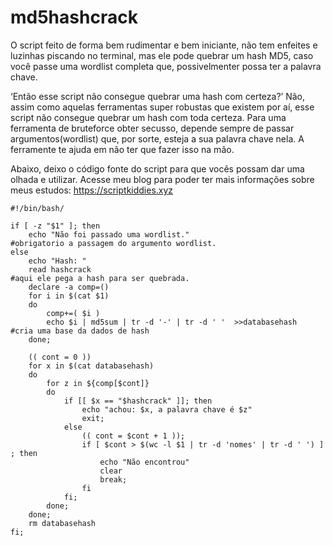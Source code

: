 # md5hashcrack

O script feito de forma bem rudimentar e bem iniciante, não tem enfeites e luzinhas piscando no terminal, mas ele pode quebrar um hash MD5, caso você passe uma wordlist completa que, possivelmenter possa ter a palavra chave.

‘Então esse script não consegue quebrar uma hash com certeza?’
Não, assim como aquelas ferramentas super robustas que existem por aí, esse script não consegue quebrar um hash com toda certeza. Para uma ferramenta de bruteforce obter secusso, depende sempre de passar argumentos(wordlist) que, por sorte, esteja a sua palavra chave nela. A ferramente te ajuda em não ter que fazer isso na mão.

Abaixo, deixo o código fonte do script para que vocês possam dar uma olhada e utilizar.
Acesse meu blog para poder ter mais informações sobre meus estudos:
https://scriptkiddies.xyz 

```
#!/bin/bash/
  
if [ -z "$1" ]; then
    echo "Não foi passado uma wordlist."                            #obrigatorio a passagem do argumento wordlist.
else
    echo "Hash: "
    read hashcrack                                                  #aqui ele pega a hash para ser quebrada.
    declare -a comp=()
    for i in $(cat $1)
    do 
        comp+=( $i )
        echo $i | md5sum | tr -d '-' | tr -d ' '  >>databasehash    #cria uma base da dados de hash
    done;

    (( cont = 0 ))
    for x in $(cat databasehash)                                    
    do
        for z in ${comp[$cont]}
        do  
            if [[ $x == "$hashcrack" ]]; then
                echo "achou: $x, a palavra chave é $z"
                exit;
            else
                (( cont = $cont + 1 ));
                if [ $cont > $(wc -l $1 | tr -d 'nomes' | tr -d ' ') ] ; then
                    echo "Não encontrou"
                    clear
                    break;
                fi 
            fi;
        done;
    done;
    rm databasehash
fi;
```
